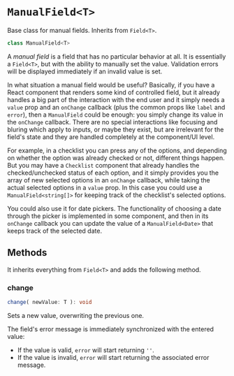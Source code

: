 # `ManualField<T>`

Base class for manual fields. Inherits from `Field<T>`.

```ts
class ManualField<T>
```

A *manual field* is a field that has no particular behavior at all. It is essentially a `Field<T>`, but with the ability to manually set the value. Validation errors will be displayed immediately if an invalid value is set.

In what situation a manual field would be useful? Basically, if you have a React component that renders some kind of controlled field, but it already handles a big part of the interaction with the end user and it simply needs a `value` prop and an `onChange` callback (plus the common props like `label` and `error`), then a `ManualField` could be enough: you simply change its value in the `onChange` callback. There are no special interactions like focusing and bluring which apply to inputs, or maybe they exist, but are irrelevant for the field's state and they are handled completely at the component/UI level.

For example, in a checklist you can press any of the options, and depending on whether the option was already checked or not, different things happen. But you may have a `Checklist` component that already handles the checked/unchecked status of each option, and it simply provides you the array of new selected options in an `onChange` callback, while taking the actual selected options in a `value` prop. In this case you could use a `ManualField<string[]>` for keeping track of the checklist's selected options.

You could also use it for date pickers. The functionality of choosing a date through the picker is implemented in some component, and then in its `onChange` callback you can update the value of a `ManualField<Date>` that keeps track of the selected date.

## Methods
It inherits everything from `Field<T>` and adds the following method.

### change

```ts
change( newValue: T ): void
```

Sets a new value, overwriting the previous one.

The field's error message is immediately synchronized with the entered value:
- If the value is valid, `error` will start returning `''`.
- If the value is invalid, `error` will start returning the associated error message.
